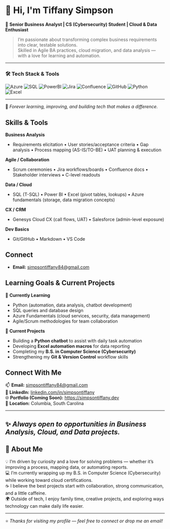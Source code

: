# 👋 Hi, I'm Tiffany Simpson  
🎯 **Senior Business Analyst | CS (Cybersecurity) Student | Cloud & Data Enthusiast**

> I’m passionate about transforming complex business requirements into clear, testable solutions.  
> Skilled in Agile BA practices, cloud migration, and data analysis — with a love for learning and automation.

---

### 🛠️ Tech Stack & Tools  

![Azure](https://img.shields.io/badge/Azure-Cloud%20Platform-0078D4?logo=microsoftazure&logoColor=white)
![SQL](https://img.shields.io/badge/SQL-Data%20Queries-4479A1?logo=postgresql&logoColor=white)
![PowerBI](https://img.shields.io/badge/Power%20BI-Dashboards-F2C811?logo=powerbi&logoColor=white)
![Jira](https://img.shields.io/badge/Jira-Agile%20Workflows-0052CC?logo=jira&logoColor=white)
![Confluence](https://img.shields.io/badge/Confluence-Documentation-172B4D?logo=confluence&logoColor=white)
![GitHub](https://img.shields.io/badge/GitHub-Version%20Control-181717?logo=github&logoColor=white)
![Python](https://img.shields.io/badge/Python-Automation%20%26%20Scripting-3776AB?logo=python&logoColor=white)
![Excel](https://img.shields.io/badge/Excel-Data%20Analytics-217346?logo=microsoftexcel&logoColor=white)

---

🌱 *Forever learning, improving, and building tech that makes a difference.*

## Skills & Tools

**Business Analysis**
- Requirements elicitation • User stories/acceptance criteria • Gap analysis • Process mapping (AS-IS/TO-BE) • UAT planning & execution

**Agile / Collaboration**
- Scrum ceremonies • Jira workflows/boards • Confluence docs • Stakeholder interviews • C-level readouts

**Data / Cloud**
- SQL (T-SQL) • Power BI • Excel (pivot tables, lookups) • Azure fundamentals (storage, data migration concepts)

**CX / CRM**
- Genesys Cloud CX (call flows, UAT) • Salesforce (admin-level exposure)

**Dev Basics**
- Git/GitHub • Markdown • VS Code

## Connect 
- **Email:** simpsontiffany84@gmail.com
## Learning Goals & Current Projects

🌱 **Currently Learning**
- Python (automation, data analysis, chatbot development)
- SQL queries and database design
- Azure Fundamentals (cloud services, security, data management)
- Agile/Scrum methodologies for team collaboration

🚧 **Current Projects**
- Building a **Python chatbot** to assist with daily task automation  
- Developing **Excel automation macros** for data reporting  
- Completing my **B.S. in Computer Science (Cybersecurity)**  
- Strengthening my **Git & Version Control** workflow skills
## Connect With Me

📫 **Email:** [simpsontiffany84@gmail.com](mailto:simpsontiffany84@gmail.com)  
💼 **LinkedIn:** [linkedin.com/in/simpsontiffany](https://www.linkedin.com/in/simpsontiffany)  
🌐 **Portfolio (Coming Soon):** https://simpsontiffany.dev  
📍 **Location:** Columbia, South Carolina  

---

✨ *Always open to opportunities in Business Analysis, Cloud, and Data projects.*
---

## 💬 About Me  

💡 I’m driven by curiosity and a love for solving problems — whether it’s improving a process, mapping data, or automating reports.  
💻 I’m currently wrapping up my B.S. in Computer Science (Cybersecurity) while working toward cloud certifications.  
☕ I believe the best projects start with collaboration, strong communication, and a little caffeine.  
🌍 Outside of tech, I enjoy family time, creative projects, and exploring ways technology can make daily life easier.  

---
⭐ *Thanks for visiting my profile — feel free to connect or drop me an email!*


